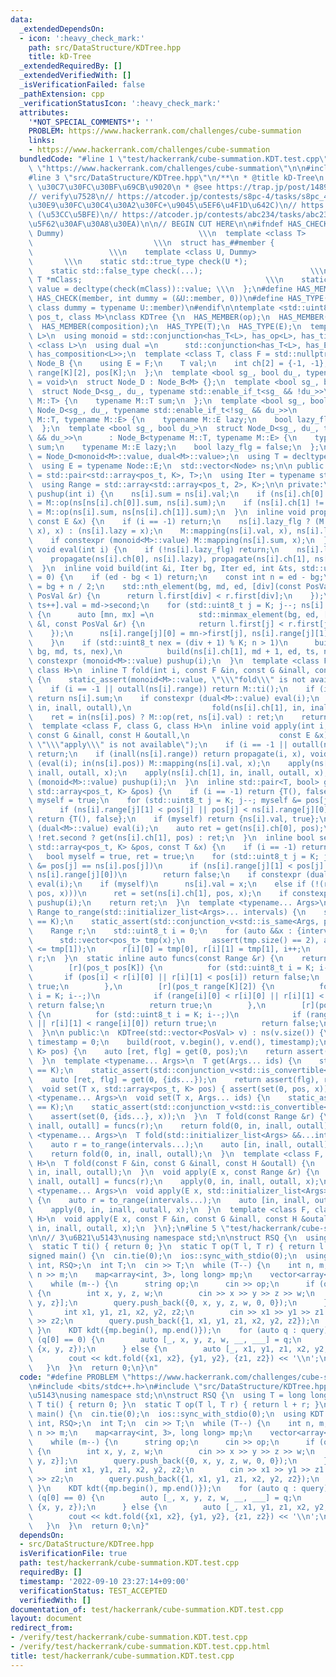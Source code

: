 ```yaml
---
data:
  _extendedDependsOn:
  - icon: ':heavy_check_mark:'
    path: src/DataStructure/KDTree.hpp
    title: kD-Tree
  _extendedRequiredBy: []
  _extendedVerifiedWith: []
  _isVerificationFailed: false
  _pathExtension: cpp
  _verificationStatusIcon: ':heavy_check_mark:'
  attributes:
    '*NOT_SPECIAL_COMMENTS*': ''
    PROBLEM: https://www.hackerrank.com/challenges/cube-summation
    links:
    - https://www.hackerrank.com/challenges/cube-summation
  bundledCode: "#line 1 \"test/hackerrank/cube-summation.KDT.test.cpp\"\n#define PROBLEM\
    \ \"https://www.hackerrank.com/challenges/cube-summation\"\n\n#include <bits/stdc++.h>\n\
    #line 3 \"src/DataStructure/KDTree.hpp\"\n/**\n * @title kD-Tree\n * @category\
    \ \u30C7\u30FC\u30BF\u69CB\u9020\n * @see https://trap.jp/post/1489/\n */\n\n\
    // verify\u7528\n// https://atcoder.jp/contests/s8pc-4/tasks/s8pc_4_g (\u30AA\u30A4\
    \u30E9\u30FC\u30C4\u30A2\u30FC+\u9045\u5EF6\u4F1D\u642C)\n// https://atcoder.jp/contests/past202004-open/tasks/past202004_n\
    \ (\u53CC\u5BFE)\n// https://atcoder.jp/contests/abc234/tasks/abc234_h (\u5186\
    \u5F62\u30AF\u30A8\u30EA)\n\n// BEGIN CUT HERE\n\n#ifndef HAS_CHECK\n#define HAS_CHECK(member,\
    \ Dummy)                              \\\n  template <class T>               \
    \                           \\\n  struct has_##member {                      \
    \                 \\\n    template <class U, Dummy>                          \
    \       \\\n    static std::true_type check(U *);                         \\\n\
    \    static std::false_type check(...);                        \\\n    static\
    \ T *mClass;                                         \\\n    static const bool\
    \ value = decltype(check(mClass))::value; \\\n  };\n#define HAS_MEMBER(member)\
    \ HAS_CHECK(member, int dummy = (&U::member, 0))\n#define HAS_TYPE(member) HAS_CHECK(member,\
    \ class dummy = typename U::member)\n#endif\n\ntemplate <std::uint8_t K, class\
    \ pos_t, class M>\nclass KDTree {\n  HAS_MEMBER(op);\n  HAS_MEMBER(ti);\n  HAS_MEMBER(mapping);\n\
    \  HAS_MEMBER(composition);\n  HAS_TYPE(T);\n  HAS_TYPE(E);\n  template <class\
    \ L>\n  using monoid = std::conjunction<has_T<L>, has_op<L>, has_ti<L>>;\n  template\
    \ <class L>\n  using dual =\n      std::conjunction<has_T<L>, has_E<L>, has_mapping<L>,\
    \ has_composition<L>>;\n  template <class T, class F = std::nullptr_t>\n  struct\
    \ Node_B {\n    using E = F;\n    T val;\n    int ch[2] = {-1, -1};\n    pos_t\
    \ range[K][2], pos[K];\n  };\n  template <bool sg_, bool du_, typename tEnable\
    \ = void>\n  struct Node_D : Node_B<M> {};\n  template <bool sg_, bool du_>\n\
    \  struct Node_D<sg_, du_, typename std::enable_if_t<sg_ && !du_>>\n      : Node_B<typename\
    \ M::T> {\n    typename M::T sum;\n  };\n  template <bool sg_, bool du_>\n  struct\
    \ Node_D<sg_, du_, typename std::enable_if_t<!sg_ && du_>>\n      : Node_B<typename\
    \ M::T, typename M::E> {\n    typename M::E lazy;\n    bool lazy_flg = false;\n\
    \  };\n  template <bool sg_, bool du_>\n  struct Node_D<sg_, du_, typename std::enable_if_t<sg_\
    \ && du_>>\n      : Node_B<typename M::T, typename M::E> {\n    typename M::T\
    \ sum;\n    typename M::E lazy;\n    bool lazy_flg = false;\n  };\n  using Node\
    \ = Node_D<monoid<M>::value, dual<M>::value>;\n  using T = decltype(Node::val);\n\
    \  using E = typename Node::E;\n  std::vector<Node> ns;\n\n public:\n  using PosVal\
    \ = std::pair<std::array<pos_t, K>, T>;\n  using Iter = typename std::vector<PosVal>::iterator;\n\
    \  using Range = std::array<std::array<pos_t, 2>, K>;\n\n private:\n  inline void\
    \ pushup(int i) {\n    ns[i].sum = ns[i].val;\n    if (ns[i].ch[0] != -1) ns[i].sum\
    \ = M::op(ns[ns[i].ch[0]].sum, ns[i].sum);\n    if (ns[i].ch[1] != -1) ns[i].sum\
    \ = M::op(ns[i].sum, ns[ns[i].ch[1]].sum);\n  }\n  inline void propagate(int i,\
    \ const E &x) {\n    if (i == -1) return;\n    ns[i].lazy_flg ? (M::composition(ns[i].lazy,\
    \ x), x) : (ns[i].lazy = x);\n    M::mapping(ns[i].val, x), ns[i].lazy_flg = true;\n\
    \    if constexpr (monoid<M>::value) M::mapping(ns[i].sum, x);\n  }\n  inline\
    \ void eval(int i) {\n    if (!ns[i].lazy_flg) return;\n    ns[i].lazy_flg = false;\n\
    \    propagate(ns[i].ch[0], ns[i].lazy), propagate(ns[i].ch[1], ns[i].lazy);\n\
    \  }\n  inline void build(int &i, Iter bg, Iter ed, int &ts, std::uint8_t div\
    \ = 0) {\n    if (ed - bg < 1) return;\n    const int n = ed - bg;\n    auto md\
    \ = bg + n / 2;\n    std::nth_element(bg, md, ed, [div](const PosVal &l, const\
    \ PosVal &r) {\n      return l.first[div] < r.first[div];\n    });\n    ns[i =\
    \ ts++].val = md->second;\n    for (std::uint8_t j = K; j--; ns[i].pos[j] = md->first[j])\
    \ {\n      auto [mn, mx] =\n          std::minmax_element(bg, ed, [j](const PosVal\
    \ &l, const PosVal &r) {\n            return l.first[j] < r.first[j];\n      \
    \    });\n      ns[i].range[j][0] = mn->first[j], ns[i].range[j][1] = mx->first[j];\n\
    \    }\n    if (std::uint8_t nex = (div + 1) % K; n > 1)\n      build(ns[i].ch[0],\
    \ bg, md, ts, nex),\n          build(ns[i].ch[1], md + 1, ed, ts, nex);\n    if\
    \ constexpr (monoid<M>::value) pushup(i);\n  }\n  template <class F, class G,\
    \ class H>\n  inline T fold(int i, const F &in, const G &inall, const H &outall)\
    \ {\n    static_assert(monoid<M>::value, \"\\\"fold\\\" is not available\");\n\
    \    if (i == -1 || outall(ns[i].range)) return M::ti();\n    if (inall(ns[i].range))\
    \ return ns[i].sum;\n    if constexpr (dual<M>::value) eval(i);\n    T ret = M::op(fold(ns[i].ch[0],\
    \ in, inall, outall),\n                  fold(ns[i].ch[1], in, inall, outall));\n\
    \    ret = in(ns[i].pos) ? M::op(ret, ns[i].val) : ret;\n    return ret;\n  }\n\
    \  template <class F, class G, class H>\n  inline void apply(int i, const F &in,\
    \ const G &inall, const H &outall,\n                    const E &x) {\n    static_assert(dual<M>::value,\
    \ \"\\\"apply\\\" is not available\");\n    if (i == -1 || outall(ns[i].range))\
    \ return;\n    if (inall(ns[i].range)) return propagate(i, x), void();\n    if\
    \ (eval(i); in(ns[i].pos)) M::mapping(ns[i].val, x);\n    apply(ns[i].ch[0], in,\
    \ inall, outall, x);\n    apply(ns[i].ch[1], in, inall, outall, x);\n    if constexpr\
    \ (monoid<M>::value) pushup(i);\n  }\n  inline std::pair<T, bool> get(int i, const\
    \ std::array<pos_t, K> &pos) {\n    if (i == -1) return {T(), false};\n    bool\
    \ myself = true;\n    for (std::uint8_t j = K; j--; myself &= pos[j] == ns[i].pos[j])\n\
    \      if (ns[i].range[j][1] < pos[j] || pos[j] < ns[i].range[j][0])\n       \
    \ return {T(), false};\n    if (myself) return {ns[i].val, true};\n    if constexpr\
    \ (dual<M>::value) eval(i);\n    auto ret = get(ns[i].ch[0], pos);\n    return\
    \ !ret.second ? get(ns[i].ch[1], pos) : ret;\n  }\n  inline bool set(int i, const\
    \ std::array<pos_t, K> &pos, const T &x) {\n    if (i == -1) return false;\n \
    \   bool myself = true, ret = true;\n    for (std::uint8_t j = K; j--; myself\
    \ &= pos[j] == ns[i].pos[j])\n      if (ns[i].range[j][1] < pos[j] || pos[j] <\
    \ ns[i].range[j][0])\n        return false;\n    if constexpr (dual<M>::value)\
    \ eval(i);\n    if (myself)\n      ns[i].val = x;\n    else if (!(ret = set(ns[i].ch[0],\
    \ pos, x)))\n      ret = set(ns[i].ch[1], pos, x);\n    if constexpr (monoid<M>::value)\
    \ pushup(i);\n    return ret;\n  }\n  template <typename... Args>\n  static inline\
    \ Range to_range(std::initializer_list<Args>... intervals) {\n    static_assert(sizeof...(intervals)\
    \ == K);\n    static_assert(std::conjunction_v<std::is_same<Args, pos_t>...>);\n\
    \    Range r;\n    std::uint8_t i = 0;\n    for (auto &&x : {intervals...}) {\n\
    \      std::vector<pos_t> tmp(x);\n      assert(tmp.size() == 2), assert(tmp[0]\
    \ <= tmp[1]);\n      r[i][0] = tmp[0], r[i][1] = tmp[1], i++;\n    }\n    return\
    \ r;\n  }\n  static inline auto funcs(const Range &r) {\n    return std::make_tuple(\n\
    \        [r](pos_t pos[K]) {\n          for (std::uint8_t i = K; i--;)\n     \
    \       if (pos[i] < r[i][0] || r[i][1] < pos[i]) return false;\n          return\
    \ true;\n        },\n        [r](pos_t range[K][2]) {\n          for (std::uint8_t\
    \ i = K; i--;)\n            if (range[i][0] < r[i][0] || r[i][1] < range[i][1])\
    \ return false;\n          return true;\n        },\n        [r](pos_t range[K][2])\
    \ {\n          for (std::uint8_t i = K; i--;)\n            if (range[i][1] < r[i][0]\
    \ || r[i][1] < range[i][0]) return true;\n          return false;\n        });\n\
    \  }\n\n public:\n  KDTree(std::vector<PosVal> v) : ns(v.size()) {\n    int root,\
    \ timestamp = 0;\n    build(root, v.begin(), v.end(), timestamp);\n  }\n  T get(std::array<pos_t,\
    \ K> pos) {\n    auto [ret, flg] = get(0, pos);\n    return assert(flg), ret;\n\
    \  }\n  template <typename... Args>\n  T get(Args... ids) {\n    static_assert(sizeof...(ids)\
    \ == K);\n    static_assert(std::conjunction_v<std::is_convertible<Args, pos_t>...>);\n\
    \    auto [ret, flg] = get(0, {ids...});\n    return assert(flg), ret;\n  }\n\
    \  void set(T x, std::array<pos_t, K> pos) { assert(set(0, pos, x)); }\n  template\
    \ <typename... Args>\n  void set(T x, Args... ids) {\n    static_assert(sizeof...(ids)\
    \ == K);\n    static_assert(std::conjunction_v<std::is_convertible<Args, pos_t>...>);\n\
    \    assert(set(0, {ids...}, x));\n  }\n  T fold(const Range &r) {\n    auto [in,\
    \ inall, outall] = funcs(r);\n    return fold(0, in, inall, outall);\n  }\n  template\
    \ <typename... Args>\n  T fold(std::initializer_list<Args> &&...intervals) {\n\
    \    auto r = to_range(intervals...);\n    auto [in, inall, outall] = funcs(r);\n\
    \    return fold(0, in, inall, outall);\n  }\n  template <class F, class G, class\
    \ H>\n  T fold(const F &in, const G &inall, const H &outall) {\n    return fold(0,\
    \ in, inall, outall);\n  }\n  void apply(E x, const Range &r) {\n    auto [in,\
    \ inall, outall] = funcs(r);\n    apply(0, in, inall, outall, x);\n  }\n  template\
    \ <typename... Args>\n  void apply(E x, std::initializer_list<Args> &&...intervals)\
    \ {\n    auto r = to_range(intervals...);\n    auto [in, inall, outall] = funcs(r);\n\
    \    apply(0, in, inall, outall, x);\n  }\n  template <class F, class G, class\
    \ H>\n  void apply(E x, const F &in, const G &inall, const H &outall) {\n    apply(0,\
    \ in, inall, outall, x);\n  }\n};\n#line 5 \"test/hackerrank/cube-summation.KDT.test.cpp\"\
    \n\n// 3\u6B21\u5143\nusing namespace std;\n\nstruct RSQ {\n  using T = long long;\n\
    \  static T ti() { return 0; }\n  static T op(T l, T r) { return l + r; }\n};\n\
    signed main() {\n  cin.tie(0);\n  ios::sync_with_stdio(0);\n  using KDT = KDTree<3,\
    \ int, RSQ>;\n  int T;\n  cin >> T;\n  while (T--) {\n    int n, m;\n    cin >>\
    \ n >> m;\n    map<array<int, 3>, long long> mp;\n    vector<array<int, 7>> query;\n\
    \    while (m--) {\n      string op;\n      cin >> op;\n      if (op[0] == 'U')\
    \ {\n        int x, y, z, w;\n        cin >> x >> y >> z >> w;\n        mp[{x,\
    \ y, z}];\n        query.push_back({0, x, y, z, w, 0, 0});\n      } else {\n \
    \       int x1, y1, z1, x2, y2, z2;\n        cin >> x1 >> y1 >> z1 >> x2 >> y2\
    \ >> z2;\n        query.push_back({1, x1, y1, z1, x2, y2, z2});\n      }\n   \
    \ }\n    KDT kdt({mp.begin(), mp.end()});\n    for (auto q : query) {\n      if\
    \ (q[0] == 0) {\n        auto [_, x, y, z, w, __, ___] = q;\n        kdt.set(w,\
    \ {x, y, z});\n      } else {\n        auto [_, x1, y1, z1, x2, y2, z2] = q;\n\
    \        cout << kdt.fold({x1, x2}, {y1, y2}, {z1, z2}) << '\\n';\n      }\n \
    \   }\n  }\n  return 0;\n}\n"
  code: "#define PROBLEM \"https://www.hackerrank.com/challenges/cube-summation\"\n\
    \n#include <bits/stdc++.h>\n#include \"src/DataStructure/KDTree.hpp\"\n\n// 3\u6B21\
    \u5143\nusing namespace std;\n\nstruct RSQ {\n  using T = long long;\n  static\
    \ T ti() { return 0; }\n  static T op(T l, T r) { return l + r; }\n};\nsigned\
    \ main() {\n  cin.tie(0);\n  ios::sync_with_stdio(0);\n  using KDT = KDTree<3,\
    \ int, RSQ>;\n  int T;\n  cin >> T;\n  while (T--) {\n    int n, m;\n    cin >>\
    \ n >> m;\n    map<array<int, 3>, long long> mp;\n    vector<array<int, 7>> query;\n\
    \    while (m--) {\n      string op;\n      cin >> op;\n      if (op[0] == 'U')\
    \ {\n        int x, y, z, w;\n        cin >> x >> y >> z >> w;\n        mp[{x,\
    \ y, z}];\n        query.push_back({0, x, y, z, w, 0, 0});\n      } else {\n \
    \       int x1, y1, z1, x2, y2, z2;\n        cin >> x1 >> y1 >> z1 >> x2 >> y2\
    \ >> z2;\n        query.push_back({1, x1, y1, z1, x2, y2, z2});\n      }\n   \
    \ }\n    KDT kdt({mp.begin(), mp.end()});\n    for (auto q : query) {\n      if\
    \ (q[0] == 0) {\n        auto [_, x, y, z, w, __, ___] = q;\n        kdt.set(w,\
    \ {x, y, z});\n      } else {\n        auto [_, x1, y1, z1, x2, y2, z2] = q;\n\
    \        cout << kdt.fold({x1, x2}, {y1, y2}, {z1, z2}) << '\\n';\n      }\n \
    \   }\n  }\n  return 0;\n}"
  dependsOn:
  - src/DataStructure/KDTree.hpp
  isVerificationFile: true
  path: test/hackerrank/cube-summation.KDT.test.cpp
  requiredBy: []
  timestamp: '2022-09-10 23:27:14+09:00'
  verificationStatus: TEST_ACCEPTED
  verifiedWith: []
documentation_of: test/hackerrank/cube-summation.KDT.test.cpp
layout: document
redirect_from:
- /verify/test/hackerrank/cube-summation.KDT.test.cpp
- /verify/test/hackerrank/cube-summation.KDT.test.cpp.html
title: test/hackerrank/cube-summation.KDT.test.cpp
---
```

